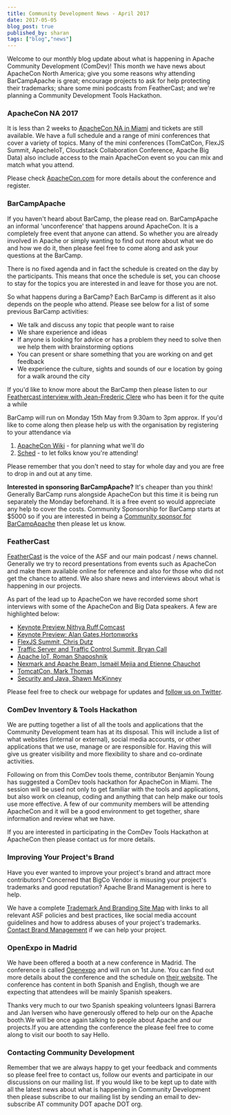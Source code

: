 ```yaml
---
title: Community Development News - April 2017
date: 2017-05-05
blog_post: true
published_by: sharan
tags: ["blog","news"]
---
```


Welcome to our monthly blog update about what is happening in Apache Community Development (ComDev)! This month we have
news about ApacheCon North America; give you some reasons why attending BarCampApache is great; encourage projects to
ask for help protecting their trademarks; share some mini podcasts from FeatherCast; and we're planning a Community
Development Tools Hackathon.

### ApacheCon NA 2017

It is less than 2 weeks to [ApacheCon NA in Miami](https://apachecon.com/) and tickets are still available. We have a
full schedule and a range of mini conferences that cover a variety of topics. Many of the mini conferences (TomCatCon,
FlexJS Summit, ApacheIoT, Cloudstack Collaboration Conference, Apache Big Data) also include access to the main
ApacheCon event so you can mix and match what you attend. 

Please check [ApacheCon.com](https://apachecon.com/) for more details about the conference and register. 

### BarCampApache

If you haven't heard about BarCamp, the please read on. BarCampApache an informal 'unconference' that happens around
ApacheCon. It is a completely free event that anyone can attend. So whether you are already involved in Apache or simply
wanting to find out more about what we do and how we do it, then please feel free to come along and ask your questions
at the BarCamp.

There is no fixed agenda and in fact the schedule is created on the day by the participants. This means that once the
schedule is set, you can choose to stay for the topics you are interested in and leave for those you are not.

So what happens during a BarCamp? Each BarCamp is different as it also depends on the people who attend. Please see
below for a list of some previous BarCamp activities:

* We talk and discuss any topic that people want to raise
* We share experience and ideas
* If anyone is looking for advice or has a problem they need to solve then we help them with brainstorming options
* You can present or share something that you are working on and get feedback
* We experience the culture, sights and sounds of our e location by going for a walk around the city

If you'd like to know more about the BarCamp then please listen to
our [Feathercast interview with Jean-Frederic Clere](https://s.apache.org/gXFu) who has been it for the quite a while

BarCamp will run on Monday 15th May from 9.30am to 3pm approx. If you'd like to come along then please help us with the
organisation by registering to your attendance via

1. [ApacheCon Wiki](https://wiki.apache.org/apachecon/BarCampApacheMiami) - for planning what we'll do
1. [Sched](https://apachecon2017.sched.com/event/9zyD/barcampapache) - to let folks know you're attending!

Please remember that you don't need to stay for whole day and you are free to drop in and out at any time.

**Interested in sponsoring BarCampApache?** It's cheaper than you think! Generally BarCamp runs alongside ApacheCon but
this time it is being run separately the Monday beforehand. It is a free event so would appreciate any help to cover the
costs. Community Sponsorship for BarCamp starts at $5000 so if you are interested in being
a [Community sponsor for BarCampApache](http://events.linuxfoundation.org/events/apachecon-north-america/sponsors/community-sponsor)
then please let us know.

### FeatherCast

[FeatherCast](https://feathercast.apache.org/) is the voice of the ASF and our main podcast / news channel. Generally we
try to record presentations from events such as ApacheCon and make them available online for reference and also for
those who did not get the chance to attend. We also share news and interviews about what is happening in our projects.

As part of the lead up to ApacheCon we have recorded some short interviews with some of the ApacheCon and Big Data
speakers. A few are highlighted below:

* [Keynote Preview Nithya Ruff,Comcast](https://s.apache.org/gDeb)
* [Keynote Preview: Alan Gates,Hortonworks](https://s.apache.org/vw84)
* [FlexJS Summit, Chris Dutz](https://s.apache.org/dB67)
* [Traffic Server and Traffic Control Summit, Bryan Call](https://s.apache.org/0n4S)
* [Apache IoT, Roman Shaposhnik](https://s.apache.org/atkI)
* [Nexmark and Apache Beam, Ismaël Mejia and Etienne Chauchot](https://s.apache.org/stIy)
* [TomcatCon, Mark Thomas](https://s.apache.org/pRFr)
* [Security and Java, Shawn McKinney](https://s.apache.org/wDIa)

Please feel free to check our webpage for updates and [follow us on Twitter](https://twitter.com/feathercast).

### ComDev Inventory & Tools Hackathon

We are putting together a list of all the tools and applications that the Community Development team has at its
disposal. This will include a list of what websites (internal or external), social media accounts, or other applications
that we use, manage or are responsible for. Having this will give us greater visibility and more flexibility to share
and co-ordinate activities.

Following on from this ComDev tools theme, contributor Benjamin Young has suggested a ComDev tools hackathon for
ApacheCon in Miami. The session will be used not only to get familiar with the tools and applications, but also work on
cleanup, coding and anything that can help make our tools use more effective. A few of our community members will be
attending ApacheCon and it will be a good environment to get together, share information and review what we have.

If you are interested in participating in the ComDev Tools Hackathon at ApacheCon then please contact us for more
details.

### Improving Your Project's Brand

Have you ever wanted to improve your project's brand and attract more contributors? Concerned that BigCo Vendor is
misusing your project's trademarks and good reputation? Apache Brand Management is here to help.

We have a complete [Trademark And Branding Site Map](https://www.apache.org/foundation/marks/resources) with links to
all relevant ASF policies and best practices, like social media account guidelines and how to address abuses of your
project's trademarks. [Contact Brand Management](https://www.apache.org/foundation/marks/contact) if we can help your
project.

### OpenExpo in Madrid

We have been offered a booth at a new conference in Madrid. The conference is
called [Openexpo](http://www.openexpo.es/en/) and will run on 1st June. You can find out more details about the
conference and the schedule on [their website](http://www.openexpo.es/en/). The conference has content in both Spanish
and English, though we are expecting that attendees will be mainly Spanish speakers.

Thanks very much to our two Spanish speaking volunteers Ignasi Barrera and Jan Iversen who have generously offered to
help our on the Apache booth.We will be once again talking to people about Apache and our projects.If you are attending
the conference the please feel free to come along to visit our booth to say Hello.

### Contacting Community Development

Remember that we are always happy to get your feedback and comments so please feel free to contact us, follow our events
and participate in our discussions on our mailing list. If you would like to be kept up to date with all the latest news
about what is happening in Community Development then please subscribe to our mailing list by sending an email to
dev-subscribe AT community DOT apache DOT org.
